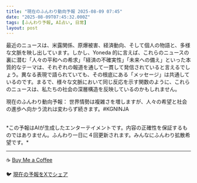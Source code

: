```yaml
---
title: "現在のふんわり動向予報 2025-08-09 07:45"
date: "2025-08-09T07:45:32.000Z"
tags: [ふんわり予報, AI占い, 日常]
layout: post
---
```


最近のニュースは、米露関係、原爆被害、経済動向、そして個人の物語と、多様な文脈を映し出しています。しかし、Yoneda 的に言えば、これらのニュースの裏に潜む「人々の平和への希求」「経済の不確実性」「未来への備え」といった本質的なテーマは、それぞれの報道を通して一貫して発信されていると言えるでしょう。異なる表現で語られていても、その根底にある「メッセージ」は共通しているのです。まるで、様々な文脈において同じ反応を示す関数のように、これらのニュースは、私たちの社会の深層構造を反映しているのかもしれません。


現在のふんわり動向予報：
世界情勢は複雑さを増しますが、人々の希望と社会の進歩へ向かう流れは変わらず続きます。#KGNINJA

<br>
*この予報はAIが生成したエンターテイメントです。内容の正確性を保証するものではありません。ふんわり一日に４回更新されます。みんなにふんわり拡散希望です。*

---
☕️ [Buy Me a Coffee](https://www.buymeacoffee.com/kgninja)

🐦 [現在の予報をXでシェア](https://twitter.com/intent/tweet?text=%E7%8F%BE%E5%9C%A8%E3%81%AE%E3%81%B5%E3%82%93%E3%82%8F%E3%82%8A%E4%BA%88%E5%A0%B1%3A%20%E3%80%8C%E6%9C%80%E8%BF%91%E3%81%AE%E3%83%8B%E3%83%A5%E3%83%BC%E3%82%B9%E3%81%AF%E3%80%81%E7%B1%B3%E9%9C%B2%E9%96%A2%E4%BF%82%E3%80%81%E5%8E%9F%E7%88%86%E8%A2%AB%E5%AE%B3%E3%80%81%E7%B5%8C%E6%B8%88%E5%8B%95%E5%90%91%E3%80%81%E3%81%9D%E3%81%97%E3%81%A6%E5%80%8B%E4%BA%BA%E3%81%AE%E7%89%A9%E8%AA%9E%E3%81%A8%E3%80%81%E5%A4%9A%E6%A7%98%E3%81%AA%E6%96%87%E8%84%88%E3%82%92%E6%98%A0%E3%81%97%E5%87%BA%E3%81%97%E3%81%A6%E3%81%84%E3%81%BE%E3%81%99%E3%80%82%E3%80%8D%23KGNINJA%20%E7%B6%9A%E3%81%8D%E3%81%AF%E3%83%96%E3%83%AD%E3%82%B0%E3%81%A7%EF%BC%81%F0%9F%91%87&url=https%3A%2F%2Fkg-ninja.github.io%2FFunwariyoso%2F)
